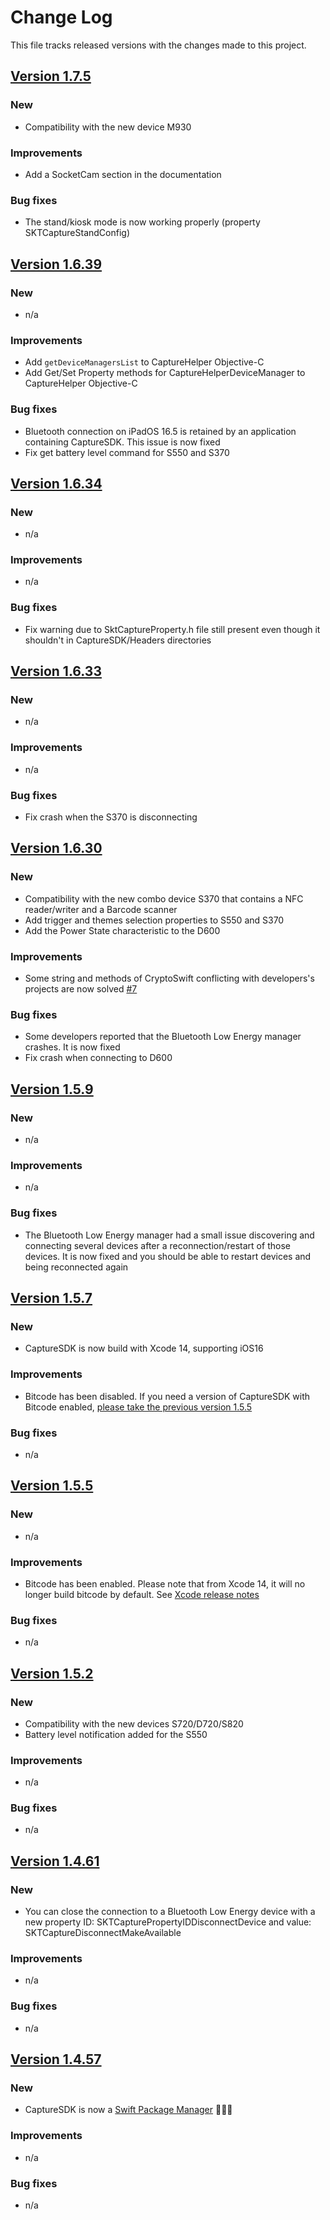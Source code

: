 # Change Log
This file tracks released versions with the changes made to this project.

## [Version 1.7.5](https://github.com/SocketMobile/swift-package-capturesdk/releases/tag/1.7.5)
### New
  * Compatibility with the new device M930

### Improvements
  * Add a SocketCam section in the documentation

### Bug fixes
  * The stand/kiosk mode is now working properly (property SKTCaptureStandConfig)

## [Version 1.6.39](https://github.com/SocketMobile/swift-package-capturesdk/releases/tag/1.6.39)
### New
  * n/a

### Improvements
  * Add `getDeviceManagersList` to CaptureHelper Objective-C
  * Add Get/Set Property methods for CaptureHelperDeviceManager to CaptureHelper Objective-C  

### Bug fixes
  * Bluetooth connection on iPadOS 16.5 is retained by an application containing CaptureSDK. This issue is now fixed
  * Fix get battery level command for S550 and S370

## [Version 1.6.34](https://github.com/SocketMobile/swift-package-capturesdk/releases/tag/1.6.34)
### New
  * n/a

### Improvements
  * n/a

### Bug fixes
  * Fix warning due to SktCaptureProperty.h file still present even though it shouldn't in CaptureSDK/Headers directories

## [Version 1.6.33](https://github.com/SocketMobile/swift-package-capturesdk/releases/tag/1.6.33)
### New
  * n/a

### Improvements
  * n/a

### Bug fixes
  * Fix crash when the S370 is disconnecting

## [Version 1.6.30](https://github.com/SocketMobile/swift-package-capturesdk/releases/tag/1.6.30)
### New
  * Compatibility with the new combo device S370 that contains a NFC reader/writer and a Barcode scanner
  * Add trigger and themes selection properties to S550 and S370
  * Add the Power State characteristic to the D600

### Improvements
  * Some string and methods of CryptoSwift conflicting with developers's projects are now solved [#7](https://github.com/SocketMobile/swift-package-capturesdk/issues/7)

### Bug fixes
  * Some developers reported that the Bluetooth Low Energy manager crashes. It is now fixed
  * Fix crash when connecting to D600

## [Version 1.5.9](https://github.com/SocketMobile/swift-package-capturesdk/releases/tag/1.5.9)
### New
  * n/a

### Improvements
  * n/a

### Bug fixes
  * The Bluetooth Low Energy manager had a small issue discovering and connecting several devices after a reconnection/restart of those devices. It is now fixed and you should be able to restart devices and being reconnected again

## [Version 1.5.7](https://github.com/SocketMobile/swift-package-capturesdk/releases/tag/1.5.7)
### New
  * CaptureSDK is now build with Xcode 14, supporting iOS16

### Improvements
  * Bitcode has been disabled. If you need a version of CaptureSDK with Bitcode enabled, [please take the previous version 1.5.5](https://github.com/SocketMobile/swift-package-capturesdk/releases/tag/1.5.5)

### Bug fixes
  * n/a

## [Version 1.5.5](https://github.com/SocketMobile/swift-package-capturesdk/releases/tag/1.5.5)
### New
  * n/a

### Improvements
  * Bitcode has been enabled. Please note that from Xcode 14, it will no longer build bitcode by default. See [Xcode release notes](https://developer.apple.com/documentation/Xcode-Release-Notes/xcode-14-release-notes)

### Bug fixes
  * n/a

## [Version 1.5.2](https://github.com/SocketMobile/swift-package-capturesdk/releases/tag/1.5.2)
### New
  * Compatibility with the new devices S720/D720/S820
  * Battery level notification added for the S550

### Improvements
  * n/a

### Bug fixes
  * n/a

## [Version 1.4.61](https://github.com/SocketMobile/swift-package-capturesdk/releases/tag/1.4.61)
### New
  * You can close the connection to a Bluetooth Low Energy device with a new property ID: SKTCapturePropertyIDDisconnectDevice and value: SKTCaptureDisconnectMakeAvailable

### Improvements
  * n/a

### Bug fixes
  * n/a

## [Version 1.4.57](https://github.com/SocketMobile/swift-package-capturesdk/releases/tag/1.4.57)
### New
  * CaptureSDK is now a [Swift Package Manager](https://github.com/SocketMobile/swift-package-capturesdk) 🎉🎉🎉

### Improvements
  * n/a

### Bug fixes
  * n/a